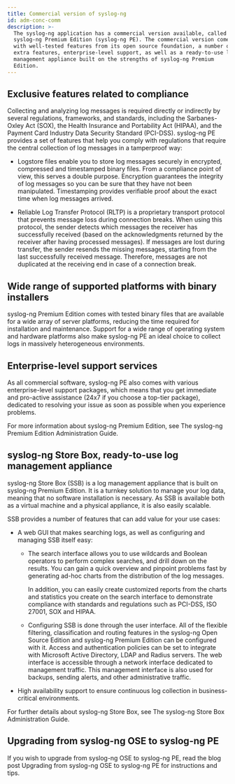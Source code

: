 ```yaml
---
title: Commercial version of syslog-ng
id: adm-conc-comm
description: >-
  The syslog-ng application has a commercial version available, called
  syslog-ng Premium Edition (syslog-ng PE). The commercial version comes
  with well-tested features from its open source foundation, a number of
  extra features, enterprise-level support, as well as a ready-to-use log
  management appliance built on the strengths of syslog-ng Premium
  Edition.
---
```


## Exclusive features related to compliance

Collecting and analyzing log messages is required directly or indirectly
by several regulations, frameworks, and standards, including the
Sarbanes-Oxley Act (SOX), the Health Insurance and Portability Act
(HIPAA), and the Payment Card Industry Data Security Standard (PCI-DSS).
syslog-ng PE provides a set of features that help you comply with
regulations that require the central collection of log messages in a
tamperproof way:

- Logstore files enable you to store log messages securely in
    encrypted, compressed and timestamped binary files. From a
    compliance point of view, this serves a double purpose. Encryption
    guarantees the integrity of log messages so you can be sure that
    they have not been manipulated. Timestamping provides verifiable
    proof about the exact time when log messages arrived.

- Reliable Log Transfer Protocol (RLTP) is a proprietary transport
    protocol that prevents message loss during connection breaks. When
    using this protocol, the sender detects which messages the receiver
    has successfully received (based on the acknowledgments returned by
    the receiver after having processed messages). If messages are lost
    during transfer, the sender resends the missing messages, starting
    from the last successfully received message. Therefore, messages are
    not duplicated at the receiving end in case of a connection break.

## Wide range of supported platforms with binary installers

syslog-ng Premium Edition comes with tested binary files that are
available for a wide array of server platforms, reducing the time
required for installation and maintenance. Support for a wide range of
operating system and hardware platforms also make syslog-ng PE an ideal
choice to collect logs in massively heterogeneous environments.

## Enterprise-level support services

As all commercial software, syslog-ng PE also comes with various
enterprise-level support packages, which means that you get immediate
and pro-active assistance (24x7 if you choose a top-tier package),
dedicated to resolving your issue as soon as possible when you
experience problems.

For more information about syslog-ng Premium Edition, see
The syslog-ng Premium Edition Administration Guide.

## syslog-ng Store Box, ready-to-use log management appliance

syslog-ng Store Box (SSB) is a log management appliance that is built on
syslog-ng Premium Edition. It is a turnkey solution to manage your log
data, meaning that no software installation is necessary. As SSB is
available both as a virtual machine and a physical appliance, it is also
easily scalable.

SSB provides a number of features that can add value for your use cases:

- A web GUI that makes searching logs, as well as configuring and
    managing SSB itself easy:

  - The search interface allows you to use wildcards and Boolean
    operators to perform complex searches, and drill down on the
    results. You can gain a quick overview and pinpoint problems
    fast by generating ad-hoc charts from the distribution of the
    log messages.

    In addition, you can easily create customized reports from the
    charts and statistics you create on the search interface to
    demonstrate compliance with standards and regulations such as
    PCI-DSS, ISO 27001, SOX and HIPAA.

  - Configuring SSB is done through the user interface. All of the
    flexible filtering, classification and routing features in the
    syslog-ng Open Source Edition and syslog-ng Premium Edition can
    be configured with it. Access and authentication policies can be
    set to integrate with Microsoft Active Directory, LDAP and
    Radius servers. The web interface is accessible through a
    network interface dedicated to management traffic. This
    management interface is also used for backups, sending alerts,
    and other administrative traffic.

- High availability support to ensure continuous log collection in business-critical environments.

For further details about syslog-ng Store Box, see 
The syslog-ng Store Box Administration Guide.

## Upgrading from syslog-ng OSE to syslog-ng PE

If you wish to upgrade from syslog-ng OSE to syslog-ng PE, read the blog
post Upgrading from syslog-ng OSE to syslog-ng PE for instructions and tips.
